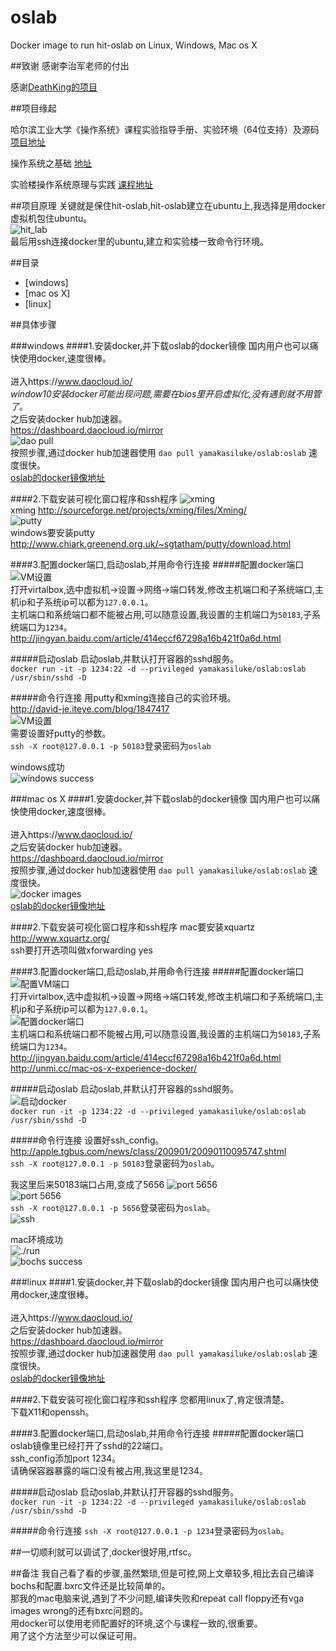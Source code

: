 # oslab
Docker image to run hit-oslab on Linux, Windows, Mac os X

##致谢
感谢李治军老师的付出

感谢[DeathKing的项目](https://github.com/DeathKing/hit-oslab)

##项目缘起

哈尔滨工业大学《操作系统》课程实验指导手册、实验环境（64位支持）及源码
[项目地址](https://github.com/DeathKing/hit-oslab)

操作系统之基础
[地址](http://mooc.study.163.com/course/HIT-1000002004#/info)

实验楼操作系统原理与实践
[课程地址](https://www.shiyanlou.com/courses/115)

##项目原理
关键就是保住hit-oslab,hit-oslab建立在ubuntu上,我选择是用docker虚拟机包住ubuntu。<br>
![hit_lab](https://raw.githubusercontent.com/yamakasiluke/oslab/master/img/hit_lab.png) <br>
最后用ssh连接docker里的ubuntu,建立和实验楼一致命令行环境。<br>

##目录
* [windows]
* [mac os X]
* [linux]

##具体步骤

###windows
####1.安装docker,并下载oslab的docker镜像
国内用户也可以痛快使用docker,速度很棒。<br>  
进入https://www.daocloud.io/<br>
*window10安装docker可能出现问题,需要在bios里开启虚拟化,没有遇到就不用管了*。<br> 
之后安装docker hub加速器。<br>
https://dashboard.daocloud.io/mirror<br>
![dao pull](https://raw.githubusercontent.com/yamakasiluke/oslab/master/img/dao_pull.PNG) <br>
按照步骤,通过docker hub加速器使用 `dao pull yamakasiluke/oslab:oslab` 速度很快。<br>
[oslab的docker镜像地址](https://hub.docker.com/r/yamakasiluke/oslab/)<br>

####2.下载安装可视化窗口程序和ssh程序
![xming](https://raw.githubusercontent.com/yamakasiluke/oslab/master/img/windows_xming.PNG) <br>
xming http://sourceforge.net/projects/xming/files/Xming/<br>
![putty](https://raw.githubusercontent.com/yamakasiluke/oslab/master/img/windows_putty.PNG) <br>
windows要安装putty http://www.chiark.greenend.org.uk/~sgtatham/putty/download.html<br>

####3.配置docker端口,启动oslab,并用命令行连接
#####配置docker端口
![VM设置](https://raw.githubusercontent.com/yamakasiluke/oslab/master/img/input_output.PNG) <br>
打开virtalbox,选中虚拟机->设置->网络->端口转发,修改主机端口和子系统端口,主机ip和子系统ip可以都为`127.0.0.1`。<br>
主机端口和系统端口都不能被占用,可以随意设置,我设置的主机端口为`50183`,子系统端口为`1234`。<br>
http://jingyan.baidu.com/article/414eccf67298a16b421f0a6d.html<br>

#####启动oslab
启动oslab,并默认打开容器的sshd服务。<br>
`docker run -it -p 1234:22 -d --privileged yamakasiluke/oslab:oslab /usr/sbin/sshd -D`<br>

#####命令行连接
用putty和xming连接自己的实验环境。<br>
http://david-je.iteye.com/blog/1847417<br>
![VM设置](https://raw.githubusercontent.com/yamakasiluke/oslab/master/img/window_connect.PNG) <br>
需要设置好putty的参数。<br>
`ssh -X root@127.0.0.1 -p 50183`登录密码为`oslab`<br>

windows成功<br>
![windows success](https://raw.githubusercontent.com/yamakasiluke/oslab/master/img/windows_sucess.PNG) <br>

###mac os X
####1.安装docker,并下载oslab的docker镜像
国内用户也可以痛快使用docker,速度很棒。<br>  
进入https://www.daocloud.io/<br>
之后安装docker hub加速器。<br>
https://dashboard.daocloud.io/mirror<br>
按照步骤,通过docker hub加速器使用 `dao pull yamakasiluke/oslab:oslab` 速度很快。<br>
![docker images](https://raw.githubusercontent.com/yamakasiluke/oslab/master/img/mac_docker_images.png) <br>
[oslab的docker镜像地址](https://hub.docker.com/r/yamakasiluke/oslab/) <br>


####2.下载安装可视化窗口程序和ssh程序
mac要安装xquartz http://www.xquartz.org/<br>
ssh要打开选项叫做xforwarding yes<br>

####3.配置docker端口,启动oslab,并用命令行连接
#####配置docker端口
![配置VM端口](https://raw.githubusercontent.com/yamakasiluke/oslab/master/img/mac_net.png) <br>
打开virtalbox,选中虚拟机->设置->网络->端口转发,修改主机端口和子系统端口,主机ip和子系统ip可以都为`127.0.0.1`。<br>
![配置docker端口](https://raw.githubusercontent.com/yamakasiluke/oslab/master/img/mac_50183.png) <br>
主机端口和系统端口都不能被占用,可以随意设置,我设置的主机端口为`50183`,子系统端口为`1234`。<br>
http://jingyan.baidu.com/article/414eccf67298a16b421f0a6d.html<br>
http://unmi.cc/mac-os-x-experience-docker/<br>

#####启动oslab
启动oslab,并默认打开容器的sshd服务。<br>
![启动docker](https://raw.githubusercontent.com/yamakasiluke/oslab/master/img/mac_docker_run.png) <br>
`docker run -it -p 1234:22 -d --privileged yamakasiluke/oslab:oslab /usr/sbin/sshd -D`<br>

#####命令行连接
设置好ssh_config。<br>
http://apple.tgbus.com/news/class/200901/20090110095747.shtml<br>
`ssh -X root@127.0.0.1 -p 50183`登录密码为`oslab`。<br>

我这里后来50183端口占用,变成了5656
![port 5656](https://raw.githubusercontent.com/yamakasiluke/oslab/master/img/mac_5656.png) <br>
![port 5656](https://raw.githubusercontent.com/yamakasiluke/oslab/master/img/mac_io_change.png) <br>
`ssh -X root@127.0.0.1 -p 5656`登录密码为`oslab`。<br>
![ssh](https://raw.githubusercontent.com/yamakasiluke/oslab/master/img/mac_ssh.png) <br>

mac环境成功<br>
![./run](https://raw.githubusercontent.com/yamakasiluke/oslab/master/img/mac_ssh_ok.png) <br>
![bochs success](https://raw.githubusercontent.com/yamakasiluke/oslab/master/img/mac_success.png) <br>

###linux
####1.安装docker,并下载oslab的docker镜像
国内用户也可以痛快使用docker,速度很棒。<br>  
进入https://www.daocloud.io/<br>
之后安装docker hub加速器。<br>
https://dashboard.daocloud.io/mirror<br>
按照步骤,通过docker hub加速器使用 `dao pull yamakasiluke/oslab:oslab` 速度很快。<br>
[oslab的docker镜像地址](https://hub.docker.com/r/yamakasiluke/oslab/)<br>

####2.下载安装可视化窗口程序和ssh程序
您都用linux了,肯定很清楚。<br>
下载X11和openssh。<br>

####3.配置docker端口,启动oslab,并用命令行连接
#####配置docker端口
oslab镜像里已经打开了sshd的22端口。<br>
ssh_config添加port 1234。<br>
请确保容器暴露的端口没有被占用,我这里是1234。<br> 

#####启动oslab
启动oslab,并默认打开容器的sshd服务。<br>
`docker run -it -p 1234:22 -d --privileged yamakasiluke/oslab:oslab /usr/sbin/sshd -D`<br>

#####命令行连接
`ssh -X root@127.0.0.1 -p 1234`登录密码为`oslab`。<br>


##一切顺利就可以调试了,docker很好用,rtfsc。

##备注
我自己看了看的步骤,虽然繁琐,但是可控,网上文章较多,相比去自己编译bochs和配置.bxrc文件还是比较简单的。<br>
那我的mac电脑来说,遇到了不少问题,编译失败和repeat call floppy还有vga images wrong的还有bxrc问题的。<br>
用docker可以使用老师配置好的环境,这个与课程一致的,很重要。<br>
用了这个方法至少可以保证可用。<br>



